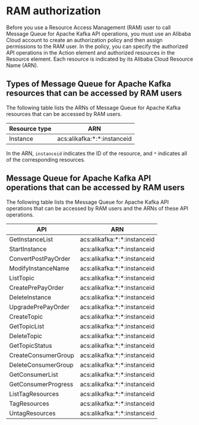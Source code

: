 # RAM authorization

Before you use a Resource Access Management \(RAM\) user to call Message Queue for Apache Kafka API operations, you must use an Alibaba Cloud account to create an authorization policy and then assign permissions to the RAM user. In the policy, you can specify the authorized API operations in the Action element and authorized resources in the Resource element. Each resource is indicated by its Alibaba Cloud Resource Name \(ARN\).

## Types of Message Queue for Apache Kafka resources that can be accessed by RAM users

The following table lists the ARNs of Message Queue for Apache Kafka resources that can be accessed by RAM users.

|Resource type|ARN|
|-------------|---|
|Instance|acs:alikafka:\*:\*:instanceid|

In the ARN, `instanceid` indicates the ID of the resource, and `*` indicates all of the corresponding resources.

## Message Queue for Apache Kafka API operations that can be accessed by RAM users

The following table lists the Message Queue for Apache Kafka API operations that can be accessed by RAM users and the ARNs of these API operations.

|API|ARN|
|---|---|
|GetInstanceList|acs:alikafka:\*:\*:instanceid|
|StartInstance|acs:alikafka:\*:\*:instanceid|
|ConvertPostPayOrder|acs:alikafka:\*:\*:instanceid|
|ModifyInstanceName|acs:alikafka:\*:\*:instanceid|
|ListTopic|acs:alikafka:\*:\*:instanceid|
|CreatePrePayOrder|acs:alikafka:\*:\*:instanceid|
|DeleteInstance|acs:alikafka:\*:\*:instanceid|
|UpgradePrePayOrder|acs:alikafka:\*:\*:instanceid|
|CreateTopic|acs:alikafka:\*:\*:instanceid|
|GetTopicList|acs:alikafka:\*:\*:instanceid|
|DeleteTopic|acs:alikafka:\*:\*:instanceid|
|GetTopicStatus|acs:alikafka:\*:\*:instanceid|
|CreateConsumerGroup|acs:alikafka:\*:\*:instanceid|
|DeleteConsumerGroup|acs:alikafka:\*:\*:instanceid|
|GetConsumerList|acs:alikafka:\*:\*:instanceid|
|GetConsumerProgress|acs:alikafka:\*:\*:instanceid|
|ListTagResources|acs:alikafka:\*:\*:instanceid|
|TagResources|acs:alikafka:\*:\*:instanceid|
|UntagResources|acs:alikafka:\*:\*:instanceid|

